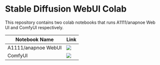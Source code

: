 # Stable Diffusion WebUI Colab

This repository contains two colab notebooks that runs A1111/anapnoe Web UI and ComfyUI respectively.

| Notebook Name | Link |
| ---- | ---- |
| A1111/anapnoe WebUI | [![](https://img.shields.io/static/v1?message=Open%20in%20Colab&logo=googlecolab&labelColor=5c5c5c&color=0f80c1&label=%20&style=flat)](https://colab.research.google.com/github/Khronophobia/A1111-WebUI-Colab/blob/main/a1111-webui-colab.ipynb) |
| ComfyUI | [![](https://img.shields.io/static/v1?message=Open%20in%20Colab&logo=googlecolab&labelColor=5c5c5c&color=0f80c1&label=%20&style=fla)](https://colab.research.google.com/github/Khronophobia/stable-diffusion-Colab/blob/main/comfyui_colab.ipynb) |
